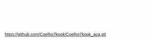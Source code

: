 # Coelho7kook_aca
echo "# Coelho7kook_aca" >> README.md
git init
git add README.md
git commit -m "first commit"
git branch -M main
git remote add origin https://github.com/Coelho7kook/Coelho7kook_aca.git
git push -u origin main

<!DOCTYPE html>
<html lang="pt">
<head>
    <meta charset="UTF-8">
    <meta name="viewport" content="width=device-width, initial-scale=1.0">
    <title>Texto com Tradução de Idiomas e Música</title>
    <style>
        body {
            margin: 0;
            padding: 0;
            background: url('https://truth.bahamut.com.tw/artwork/202210/c4b979ce2108d38e2e4a015fe8763082.GIF?w=1000') no-repeat center center fixed;
            background-size: cover;
            color: white;
            font-family: Arial, Helvetica, sans-serif;
            text-align: center;
            display: flex;
            flex-direction: column;
            justify-content: center;
            height: 100vh;
            overflow: hidden;
        }

        .text-content {
            max-width: 600px;
            margin: 0 auto;
            padding: 20px;
            background-color: rgba(0, 0, 0, 0.6);
            border-radius: 10px;
            display: none; /* Oculta o texto inicialmente */
        }

        audio {
            display: none;
        }

        .button-play {
            background-color: #ffb3d9; /* Rosa Claro Fofo */
            color: white;
            font-size: 20px;
            padding: 15px 30px;
            border: none;
            border-radius: 5px;
            cursor: pointer;
            margin-top: 20px;
        }

        .button-play:hover {
            background-color: #ff69b4; /* Rosa mais intenso */
        }

        .button-language {
            margin: 5px;
            padding: 10px 15px;
            cursor: pointer;
            border-radius: 5px;
            color: white;
            background-color: #6a1b9a; /* Cores distintas para cada idioma */
            font-size: 14px;
            text-transform: uppercase;
        }

        .button-language:hover {
            background-color: #4a148c;
        }
    </style>
</head>
<body>
    <audio id="audio-player" autoplay loop>
        <!-- Áudio será carregado aleatoriamente -->
    </audio>

    <div class="text-content" id="text-content-pt">
        <p>Para Minha Amiga,  
        Mesmo quando o mundo parece pesado, quero que saibas que não estás sozinha. O caminho pode ser difícil, e as sombras podem parecer mais profundas, mas a tua força é maior do que imaginas.</p>

        <p>Assim como Miquella enfrenta suas batalhas, tu também és forte o suficiente para atravessar qualquer tempestade. Os momentos de dor são passageiros, e mesmo nos dias mais sombrios, há luz esperando para brilhar novamente.</p>

        <p>Não deixe que a tristeza te domine, pois cada lágrima é um passo para o reencontro com tua paz interior. A vida, com suas incertezas, nos desafia, mas cada desafio nos ensina a valorizar ainda mais as pequenas coisas que trazem alegria.</p>

        <p>Acredite em ti mesma, mesmo quando as palavras parecem falhar e o silêncio tenta preencher o vazio. Estamos todos conectados por sentimentos genuínos, e tua existência é um presente único.</p>

        <p>Por isso, não temas seguir em frente, pois há sempre uma mão estendida, uma palavra de carinho, e um coração que sente profundamente a tua dor. Você é forte. Você é amada.</p>
    </div>

    <div class="text-content" id="text-content-en">
        <p>To My Friend,  
        Even when the world seems heavy, I want you to know you're not alone. The path might be difficult, and the shadows may seem deeper, but your strength is greater than you realize.</p>

        <p>Just like Miquella faces her battles, you are strong enough to overcome any storm. The moments of pain are fleeting, and even in the darkest days, there is light waiting to shine again.</p>

        <p>Don't let sadness consume you, for every tear is a step towards reconnecting with your inner peace. Life, with its uncertainties, challenges us, but each challenge teaches us to cherish the little things that bring joy.</p>

        <p>Believe in yourself, even when words seem to fail and silence tries to fill the void. We are all connected by genuine feelings, and your existence is a unique gift.</p>

        <p>So, don't fear moving forward, as there is always a helping hand, a kind word, and a heart that deeply feels your pain. You are strong. You are loved.</p>
    </div>

    <div class="text-content" id="text-content-ja">
        <p>私の友へ、世界が重く感じられるときでも、あなたがひとりではないことを知ってほしい。道は難しいかもしれませんし、影がより深く感じられるかもしれませんが、あなたの強さは想像以上です。</p>

        <p>ミケラが直面する戦いのように、あなたもあらゆる嵐を乗り越える力があります。痛みの瞬間は一時的であり、最も暗い日々でも再び輝き始める光が待っています。</p>

        <p>悲しみがあなたを支配させてはならない、それぞれの涙はあなたの内なる平和に再接続するための一歩です。人生は不確実であり、それに挑戦しますが、各挑戦はさらに多くの楽しさをもたらす小さなことに価値を見出させます。</p>

        <p>自分自身を信じてください、言葉が失敗するようなときでも、沈黙が空白を埋めようとするときでも。私たちは真の感情でつながっていますし、あなたの存在は唯一の贈り物です。</p>

        <p>だから、前進することを恐れないでください、いつでも助けの手があり、親切な言葉があり、あなたの痛みに深く寄り添う心があります。あなたは強い。あなたは愛されています。</p>
    </div>

    <div class="text-content" id="text-content-ru">
        <p>Для моего друга, Даже когда мир кажется тяжелым, я хочу, чтобы ты знал, что ты не один. Пути могут быть трудными, и тени могут казаться глубже, но твоя сила гораздо больше, чем ты думаешь.</p>

        <p>Как Микелла сталкивается с её сражениями, ты также силен, чтобы преодолеть любую бурю. Моменты боли мимолетны, и даже в самых темных днях есть свет, который снова засияет.</p>

        <p>Не позволяй грусти поглотить тебя, потому что каждая слеза — это шаг к возвращению к своему внутреннему покою. Жизнь с её неопределенностями ставит перед нами вызовы, но каждый вызов учит нас ценить маленькие вещи, которые приносят радость.</p>

        <p>Верь в себя, даже когда слова кажутся недостаточными, и тишина пытается заполнить пустоту. Мы все связаны искренними чувствами, и твоё существование — это уникальный дар.</p>

        <p>Поэтому не бойся идти вперёд, потому что всегда есть протянутая рука, доброе слово и сердце, которое глубоко ощущает твою боль. Ты силён. Ты любим.</p>
    </div>

    <button class="button-play" onclick="toggleText('pt')">Português</button>
    <button class="button-play" onclick="toggleText('en')">Inglês</button>
    <button class="button-play" onclick="toggleText('ja')">Japonês</button>
    <button class="button-play" onclick="toggleText('ru')">Russo</button>

    <script>
        const audioLinks = [
            "https://www.youtube.com/watch?v=s7RRgF5Ve_E",  // Exemplo de link de áudio
            "https://www.youtube.com/watch?v=InkKkTcw9_A",
            "https://www.youtube.com/watch?v=v9l52KilyLU",
            "https://www.youtube.com/watch?v=8FuRsZ7U4BU",
            "https://www.youtube.com/watch?v=AvaLLgG8yaE"
        ];

        function playRandomAudio() {
            const audioPlayer = document.getElementById('audio-player');
            const randomAudio = audioLinks[Math.floor(Math.random() * audioLinks.length)];
            audioPlayer.src = randomAudio;
            audioPlayer.play(); // Toca o áudio aleatoriamente
        }

        function toggleText(lang) {
            // Esconde todos os textos
            const allTexts = document.querySelectorAll('.text-content');
            allTexts.forEach(text => text.style.display = 'none');
            
            // Exibe o texto correspondente ao idioma
            const textContent = document.getElementById('text-content-' + lang);
            textContent.style.display = 'block';

            // Toca um áudio aleatório ao clicar
            playRandomAudio();
        }
    </script>
</body>
</html>
